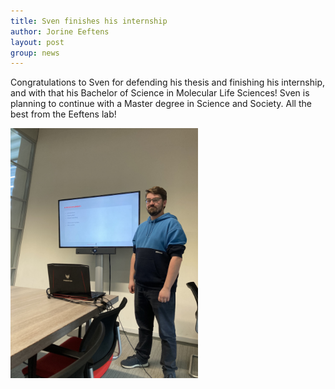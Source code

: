 ```yaml
---
title: Sven finishes his internship
author: Jorine Eeftens
layout: post
group: news
---
```


Congratulations to Sven for defending his thesis and finishing his internship, and with that his Bachelor of Science in Molecular Life Sciences! Sven is planning to continue with a Master degree in Science and Society. All the best from the Eeftens lab!


<img src="/static/img/news/SvenGraduates.jpg" width="300">
